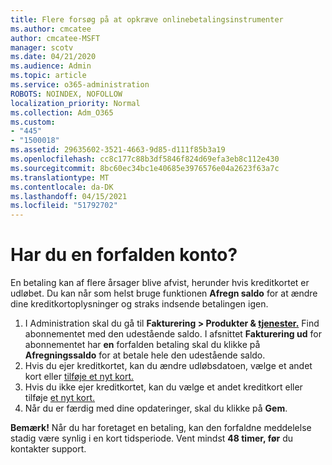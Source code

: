 ```yaml
---
title: Flere forsøg på at opkræve onlinebetalingsinstrumenter
ms.author: cmcatee
author: cmcatee-MSFT
manager: scotv
ms.date: 04/21/2020
ms.audience: Admin
ms.topic: article
ms.service: o365-administration
ROBOTS: NOINDEX, NOFOLLOW
localization_priority: Normal
ms.collection: Adm_O365
ms.custom:
- "445"
- "1500018"
ms.assetid: 29635602-3521-4663-9d85-d111f85b3a19
ms.openlocfilehash: cc8c177c88b3df5846f824d69efa3eb8c112e430
ms.sourcegitcommit: 8bc60ec34bc1e40685e3976576e04a2623f63a7c
ms.translationtype: MT
ms.contentlocale: da-DK
ms.lasthandoff: 04/15/2021
ms.locfileid: "51792702"
---
```

# <a name="past-due-account"></a>Har du en forfalden konto?

En betaling kan af flere årsager blive afvist, herunder hvis kreditkortet er udløbet. Du kan når som helst bruge funktionen **Afregn saldo** for at ændre dine kreditkortoplysninger og straks indsende betalingen igen.

1. I Administration skal du gå til **Fakturering > Produkter & [tjenester.](https://go.microsoft.com/fwlink/p/?linkid=842054)**
Find abonnementet med den udestående saldo. I afsnittet **Fakturering ud** for abonnementet har **en** forfalden betaling skal du klikke på **Afregningssaldo** for at betale hele den udestående saldo.
2. Hvis du ejer kreditkortet, kan du ændre udløbsdatoen, vælge et andet kort eller [tilføje et nyt kort.](https://docs.microsoft.com/microsoft-365/commerce/billing-and-payments/manage-payment-methods?view=o365-worldwide)
3. Hvis du ikke ejer kreditkortet, kan du vælge et andet kreditkort eller tilføje [et nyt kort.](https://docs.microsoft.com/microsoft-365/commerce/billing-and-payments/manage-payment-methods?view=o365-worldwide)
4. Når du er færdig med dine opdateringer, skal du klikke på **Gem**.

**Bemærk!** Når du har foretaget en betaling, kan den forfaldne meddelelse stadig være synlig i en kort tidsperiode. Vent mindst **48 timer, før** du kontakter support.
